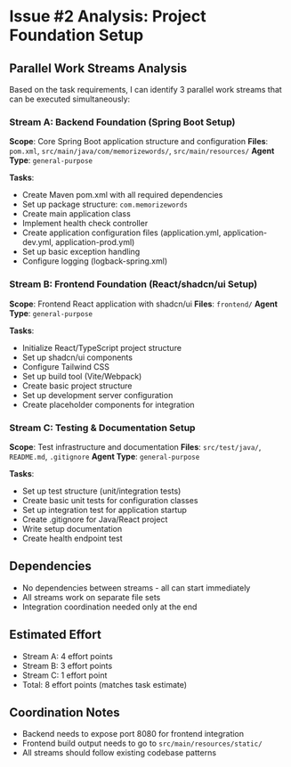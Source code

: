 # Issue #2 Analysis: Project Foundation Setup

## Parallel Work Streams Analysis

Based on the task requirements, I can identify 3 parallel work streams that can be executed simultaneously:

### Stream A: Backend Foundation (Spring Boot Setup)
**Scope**: Core Spring Boot application structure and configuration
**Files**: `pom.xml`, `src/main/java/com/memorizewords/`, `src/main/resources/`
**Agent Type**: `general-purpose`

**Tasks**:
- Create Maven pom.xml with all required dependencies
- Set up package structure: `com.memorizewords`
- Create main application class
- Implement health check controller
- Create application configuration files (application.yml, application-dev.yml, application-prod.yml)
- Set up basic exception handling
- Configure logging (logback-spring.xml)

### Stream B: Frontend Foundation (React/shadcn/ui Setup)
**Scope**: Frontend React application with shadcn/ui
**Files**: `frontend/`
**Agent Type**: `general-purpose`

**Tasks**:
- Initialize React/TypeScript project structure
- Set up shadcn/ui components
- Configure Tailwind CSS
- Set up build tool (Vite/Webpack)
- Create basic project structure
- Set up development server configuration
- Create placeholder components for integration

### Stream C: Testing & Documentation Setup
**Scope**: Test infrastructure and documentation
**Files**: `src/test/java/`, `README.md`, `.gitignore`
**Agent Type**: `general-purpose`

**Tasks**:
- Set up test structure (unit/integration tests)
- Create basic unit tests for configuration classes
- Set up integration test for application startup
- Create .gitignore for Java/React project
- Write setup documentation
- Create health endpoint test

## Dependencies
- No dependencies between streams - all can start immediately
- All streams work on separate file sets
- Integration coordination needed only at the end

## Estimated Effort
- Stream A: 4 effort points
- Stream B: 3 effort points
- Stream C: 1 effort point
- Total: 8 effort points (matches task estimate)

## Coordination Notes
- Backend needs to expose port 8080 for frontend integration
- Frontend build output needs to go to `src/main/resources/static/`
- All streams should follow existing codebase patterns